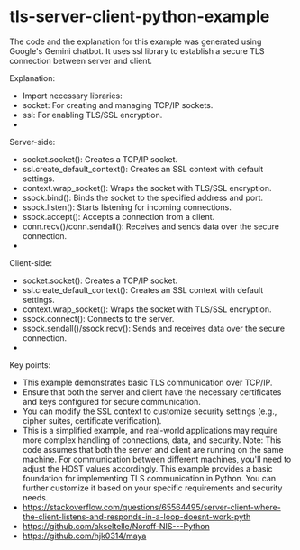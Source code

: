 # tls-server-client-python-example
The code and the explanation for this example was generated using Google's Gemini chatbot.
It uses ssl library to establish a secure TLS connection between server and client. 

Explanation:
* Import necessary libraries:
* socket: For creating and managing TCP/IP sockets.
* ssl: For enabling TLS/SSL encryption.
* 
Server-side:
* socket.socket(): Creates a TCP/IP socket.
* ssl.create_default_context(): Creates an SSL context with default settings.
* context.wrap_socket(): Wraps the socket with TLS/SSL encryption.
* ssock.bind(): Binds the socket to the specified address and port.
* ssock.listen(): Starts listening for incoming connections.
* ssock.accept(): Accepts a connection from a client.
* conn.recv()/conn.sendall(): Receives and sends data over the secure connection.
* 
Client-side:
* socket.socket(): Creates a TCP/IP socket.
* ssl.create_default_context(): Creates an SSL context with default settings.
* context.wrap_socket(): Wraps the socket with TLS/SSL encryption.
* ssock.connect(): Connects to the server.
* ssock.sendall()/ssock.recv(): Sends and receives data over the secure connection.
* 
Key points:
* This example demonstrates basic TLS communication over TCP/IP.
* Ensure that both the server and client have the necessary certificates and keys configured for secure communication.
* You can modify the SSL context to customize security settings (e.g., cipher suites, certificate verification).
* This is a simplified example, and real-world applications may require more complex handling of connections, data, and security.
Note: This code assumes that both the server and client are running on the same machine. For communication between different machines, you'll need to adjust the HOST values accordingly.
This example provides a basic foundation for implementing TLS communication in Python. You can further customize it based on your specific requirements and security needs.
* https://stackoverflow.com/questions/65564495/server-client-where-the-client-listens-and-responds-in-a-loop-doesnt-work-pyth
* https://github.com/akseltelle/Noroff-NIS---Python
* https://github.com/hjk0314/maya
